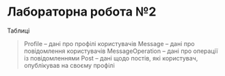 # Лабораторна робота №2

Таблиці
>Profile – дані про профілі користувачів
>Message – дані про повідомлення користувачів
>MessageOperation – дані про операції із повідомленнями
>Post – дані щодо постів, які користувач, опублікував на своєму профілі

